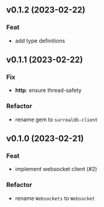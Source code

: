 ## v0.1.2 (2023-02-22)

### Feat

- add type definitions

## v0.1.1 (2023-02-22)

### Fix

- **http**: ensure thread-safety

### Refactor

- rename gem to `surrealdb-client`

## v0.1.0 (2023-02-21)

### Feat

- implement websocket client (#2)

### Refactor

- rename `Websockets` to `Websocket`
